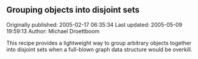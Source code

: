 ## Grouping objects into disjoint sets 
Originally published: 2005-02-17 06:35:34 
Last updated: 2005-05-09 19:59:13 
Author: Michael Droettboom 
 
This recipe provides a lightweight way to group arbitrary objects together into disjoint sets when a full-blown graph data structure would be overkill.